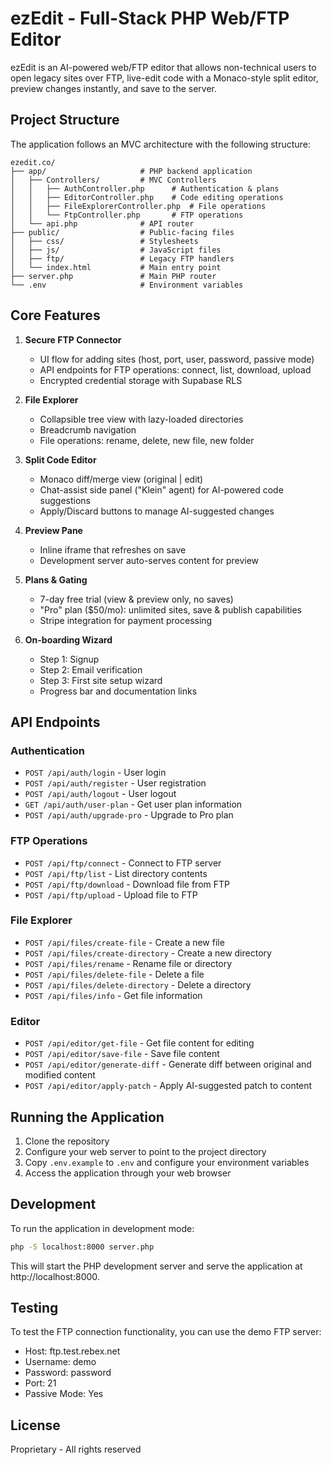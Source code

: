 # ezEdit - Full-Stack PHP Web/FTP Editor

ezEdit is an AI-powered web/FTP editor that allows non-technical users to open legacy sites over FTP, live-edit code with a Monaco-style split editor, preview changes instantly, and save to the server.

## Project Structure

The application follows an MVC architecture with the following structure:

```
ezedit.co/
├── app/                     # PHP backend application
│   ├── Controllers/         # MVC Controllers
│   │   ├── AuthController.php      # Authentication & plans
│   │   ├── EditorController.php    # Code editing operations
│   │   ├── FileExplorerController.php  # File operations
│   │   └── FtpController.php       # FTP operations
│   └── api.php              # API router
├── public/                  # Public-facing files
│   ├── css/                 # Stylesheets
│   ├── js/                  # JavaScript files
│   ├── ftp/                 # Legacy FTP handlers
│   └── index.html           # Main entry point
├── server.php               # Main PHP router
└── .env                     # Environment variables
```

## Core Features

1. **Secure FTP Connector**
   - UI flow for adding sites (host, port, user, password, passive mode)
   - API endpoints for FTP operations: connect, list, download, upload
   - Encrypted credential storage with Supabase RLS

2. **File Explorer**
   - Collapsible tree view with lazy-loaded directories
   - Breadcrumb navigation
   - File operations: rename, delete, new file, new folder

3. **Split Code Editor**
   - Monaco diff/merge view (original | edit)
   - Chat-assist side panel ("Klein" agent) for AI-powered code suggestions
   - Apply/Discard buttons to manage AI-suggested changes

4. **Preview Pane**
   - Inline iframe that refreshes on save
   - Development server auto-serves content for preview

5. **Plans & Gating**
   - 7-day free trial (view & preview only, no saves)
   - "Pro" plan ($50/mo): unlimited sites, save & publish capabilities
   - Stripe integration for payment processing

6. **On-boarding Wizard**
   - Step 1: Signup
   - Step 2: Email verification
   - Step 3: First site setup wizard
   - Progress bar and documentation links

## API Endpoints

### Authentication
- `POST /api/auth/login` - User login
- `POST /api/auth/register` - User registration
- `POST /api/auth/logout` - User logout
- `GET /api/auth/user-plan` - Get user plan information
- `POST /api/auth/upgrade-pro` - Upgrade to Pro plan

### FTP Operations
- `POST /api/ftp/connect` - Connect to FTP server
- `POST /api/ftp/list` - List directory contents
- `POST /api/ftp/download` - Download file from FTP
- `POST /api/ftp/upload` - Upload file to FTP

### File Explorer
- `POST /api/files/create-file` - Create a new file
- `POST /api/files/create-directory` - Create a new directory
- `POST /api/files/rename` - Rename file or directory
- `POST /api/files/delete-file` - Delete a file
- `POST /api/files/delete-directory` - Delete a directory
- `POST /api/files/info` - Get file information

### Editor
- `POST /api/editor/get-file` - Get file content for editing
- `POST /api/editor/save-file` - Save file content
- `POST /api/editor/generate-diff` - Generate diff between original and modified content
- `POST /api/editor/apply-patch` - Apply AI-suggested patch to content

## Running the Application

1. Clone the repository
2. Configure your web server to point to the project directory
3. Copy `.env.example` to `.env` and configure your environment variables
4. Access the application through your web browser

## Development

To run the application in development mode:

```bash
php -S localhost:8000 server.php
```

This will start the PHP development server and serve the application at http://localhost:8000.

## Testing

To test the FTP connection functionality, you can use the demo FTP server:
- Host: ftp.test.rebex.net
- Username: demo
- Password: password
- Port: 21
- Passive Mode: Yes

## License

Proprietary - All rights reserved
